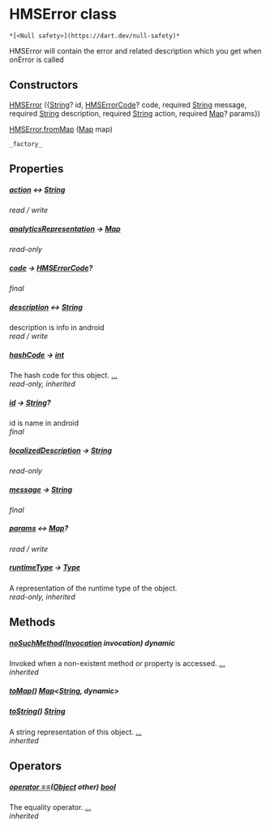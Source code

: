 


# HMSError class






    *[<Null safety>](https://dart.dev/null-safety)*



<p>HMSError will contain the error and related description which you get when onError is called</p>



## Constructors

[HMSError](../hmssdk_flutter/HMSError/HMSError.md) ({[String](https://api.flutter.dev/flutter/dart-core/String-class.html)? id, [HMSErrorCode](../hmssdk_flutter/HMSErrorCode-class.md)? code, required [String](https://api.flutter.dev/flutter/dart-core/String-class.html) message, required [String](https://api.flutter.dev/flutter/dart-core/String-class.html) description, required [String](https://api.flutter.dev/flutter/dart-core/String-class.html) action, required [Map](https://api.flutter.dev/flutter/dart-core/Map-class.html)? params})

    

[HMSError.fromMap](../hmssdk_flutter/HMSError/HMSError.fromMap.md) ([Map](https://api.flutter.dev/flutter/dart-core/Map-class.html) map)

    _factory_


## Properties

##### [action](../hmssdk_flutter/HMSError/action.md) &#8596; [String](https://api.flutter.dev/flutter/dart-core/String-class.html)



   
_read / write_



##### [analyticsRepresentation](../hmssdk_flutter/HMSError/analyticsRepresentation.md) &#8594; [Map](https://api.flutter.dev/flutter/dart-core/Map-class.html)



   
_read-only_



##### [code](../hmssdk_flutter/HMSError/code.md) &#8594; [HMSErrorCode](../hmssdk_flutter/HMSErrorCode-class.md)?



   
_final_



##### [description](../hmssdk_flutter/HMSError/description.md) &#8596; [String](https://api.flutter.dev/flutter/dart-core/String-class.html)



description is info in android   
_read / write_



##### [hashCode](https://api.flutter.dev/flutter/dart-core/Object/hashCode.html) &#8594; [int](https://api.flutter.dev/flutter/dart-core/int-class.html)



The hash code for this object. [...](https://api.flutter.dev/flutter/dart-core/Object/hashCode.html)  
_read-only, inherited_



##### [id](../hmssdk_flutter/HMSError/id.md) &#8594; [String](https://api.flutter.dev/flutter/dart-core/String-class.html)?



id is name in android   
_final_



##### [localizedDescription](../hmssdk_flutter/HMSError/localizedDescription.md) &#8594; [String](https://api.flutter.dev/flutter/dart-core/String-class.html)



   
_read-only_



##### [message](../hmssdk_flutter/HMSError/message.md) &#8594; [String](https://api.flutter.dev/flutter/dart-core/String-class.html)



   
_final_



##### [params](../hmssdk_flutter/HMSError/params.md) &#8596; [Map](https://api.flutter.dev/flutter/dart-core/Map-class.html)?



   
_read / write_



##### [runtimeType](https://api.flutter.dev/flutter/dart-core/Object/runtimeType.html) &#8594; [Type](https://api.flutter.dev/flutter/dart-core/Type-class.html)



A representation of the runtime type of the object.   
_read-only, inherited_




## Methods

##### [noSuchMethod](https://api.flutter.dev/flutter/dart-core/Object/noSuchMethod.html)([Invocation](https://api.flutter.dev/flutter/dart-core/Invocation-class.html) invocation) dynamic



Invoked when a non-existent method or property is accessed. [...](https://api.flutter.dev/flutter/dart-core/Object/noSuchMethod.html)  
_inherited_



##### [toMap](../hmssdk_flutter/HMSError/toMap.md)() [Map](https://api.flutter.dev/flutter/dart-core/Map-class.html)&lt;[String](https://api.flutter.dev/flutter/dart-core/String-class.html), dynamic>



   




##### [toString](https://api.flutter.dev/flutter/dart-core/Object/toString.html)() [String](https://api.flutter.dev/flutter/dart-core/String-class.html)



A string representation of this object. [...](https://api.flutter.dev/flutter/dart-core/Object/toString.html)  
_inherited_




## Operators

##### [operator ==](https://api.flutter.dev/flutter/dart-core/Object/operator_equals.html)([Object](https://api.flutter.dev/flutter/dart-core/Object-class.html) other) [bool](https://api.flutter.dev/flutter/dart-core/bool-class.html)



The equality operator. [...](https://api.flutter.dev/flutter/dart-core/Object/operator_equals.html)  
_inherited_











